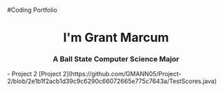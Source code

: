 #Coding Portfolio
<h1 align="center"> I'm Grant Marcum</h1>
<h3 align="Center"> A Ball State Computer Science Major</h3>
- Project 2 [Project 2](https://github.com/GMANN05/Project-2/blob/2e1b1f2acb1d39c9c6290c66072665e775c7643a/TestScores.java)
